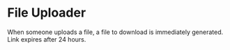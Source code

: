 # File Uploader

When someone uploads a file, a file to download is immediately generated. Link expires after 24 hours.